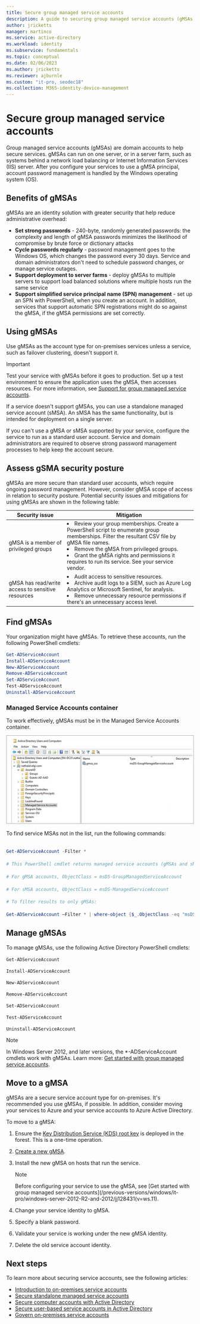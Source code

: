 ```yaml
---
title: Secure group managed service accounts
description: A guide to securing group managed service accounts (gMSAs) 
author: jricketts
manager: martinco
ms.service: active-directory
ms.workload: identity
ms.subservice: fundamentals
ms.topic: conceptual
ms.date: 02/06/2023
ms.author: jricketts
ms.reviewer: ajburnle
ms.custom: "it-pro, seodec18"
ms.collection: M365-identity-device-management
---
```


# Secure group managed service accounts

Group managed service accounts (gMSAs) are domain accounts to help secure services. gMSAs can run on one server, or in a server farm, such as systems behind a network load balancing or Internet Information Services (IIS) server. After you configure your services to use a gMSA principal, account password management is handled by the Windows operating system (OS).

## Benefits of gMSAs

gMSAs are an identity solution with greater security that help reduce administrative overhead:

* **Set strong passwords** - 240-byte, randomly generated passwords: the complexity and length of gMSA passwords minimizes the likelihood of compromise by brute force or dictionary attacks
* **Cycle passwords regularly** - password management goes to the Windows OS, which changes the password every 30 days. Service and domain administrators don't need to schedule password changes, or manage service outages.
* **Support deployment to server farms** - deploy gMSAs to multiple servers to support load balanced solutions where multiple hosts run the same service 
* **Support simplified service principal name (SPN) management** - set up an SPN with PowerShell, when you create an account. In addition, services that support automatic SPN registrations might do so against the gMSA, if the gMSA permissions are set correctly. 

## Using gMSAs

Use gMSAs as the account type for on-premises services unless a service, such as failover clustering, doesn't support it.

> [!IMPORTANT]
> Test your service with gMSAs before it goes to production. Set up a test environment to ensure the application uses the gMSA, then accesses resources. For more information, see [Support for group managed service accounts](/system-center/scom/support-group-managed-service-accounts?view=sc-om-2022&preserve-view=true).

If a service doesn't support gMSAs, you can use a standalone managed service account (sMSA). An sMSA has the same functionality, but is intended for deployment on a single server.

If you can't use a gMSA or sMSA supported by your service, configure the service to run as a standard user account. Service and domain administrators are required to observe strong password management processes to help keep the account secure.

## Assess gSMA security posture

gMSAs are more secure than standard user accounts, which require ongoing password management. However, consider gMSA scope of access in relation to security posture. Potential security issues and mitigations for using gMSAs are shown in the following table:

| Security issue| Mitigation |
| - | - |
| gMSA is a member of privileged groups | <li>Review your group memberships. Create a PowerShell script to enumerate group memberships. Filter the resultant CSV file by gMSA file names.<li>Remove the gMSA from privileged groups.<li>Grant the gMSA rights and permissions it requires to run its service. See your service vendor. 
| gMSA has read/write access to sensitive resources | <li>Audit access to sensitive resources.<li>Archive audit logs to a SIEM, such as Azure Log Analytics or Microsoft Sentinel, for analysis.<li>Remove unnecessary resource permissions if there's an unnecessary access level. |


## Find gMSAs

Your organization might have gMSAs. To retrieve these accounts, run the following PowerShell cmdlets:

```powershell
Get-ADServiceAccount 
Install-ADServiceAccount 
New-ADServiceAccount 
Remove-ADServiceAccount 
Set-ADServiceAccount 
Test-ADServiceAccount 
Uninstall-ADServiceAccount
```

### Managed Service Accounts container
  
To work effectively, gMSAs must be in the Managed Service Accounts container.
  
![Screenshot of a gMSA in the Managed Service Accounts container.](./media/securing-service-accounts/secure-gmsa-image-1.png)

To find service MSAs not in the list, run the following commands:

```powershell

Get-ADServiceAccount -Filter *

# This PowerShell cmdlet returns managed service accounts (gMSAs and sMSAs). Differentiate by examining the ObjectClass attribute on returned accounts.

# For gMSA accounts, ObjectClass = msDS-GroupManagedServiceAccount

# For sMSA accounts, ObjectClass = msDS-ManagedServiceAccount

# To filter results to only gMSAs:

Get-ADServiceAccount –Filter * | where-object {$_.ObjectClass -eq "msDS-GroupManagedServiceAccount"}
```

## Manage gMSAs

To manage gMSAs, use the following Active Directory PowerShell cmdlets:

`Get-ADServiceAccount`

`Install-ADServiceAccount`

`New-ADServiceAccount`

`Remove-ADServiceAccount`

`Set-ADServiceAccount`

`Test-ADServiceAccount`

`Uninstall-ADServiceAccount`

> [!NOTE]
> In Windows Server 2012, and later versions, the *-ADServiceAccount cmdlets work with gMSAs. Learn more: [Get started with group managed service accounts](/windows-server/security/group-managed-service-accounts/getting-started-with-group-managed-service-accounts).

## Move to a gMSA

gMSAs are a secure service account type for on-premises. It's recommended you use gMSAs, if possible. In addition, consider moving your services to Azure and your service accounts to Azure Active Directory. 
  
To move to a gMSA:

1. Ensure the [Key Distribution Service (KDS) root key](/windows-server/security/group-managed-service-accounts/create-the-key-distribution-services-kds-root-key) is deployed in the forest. This is a one-time operation.
2. [Create a new gMSA](/windows-server/security/group-managed-service-accounts/getting-started-with-group-managed-service-accounts).
3. Install the new gMSA on hosts that run the service.
   
   > [!NOTE] 
   > Before configuring your service to use the gMSA, see [Get started with group managed service accounts](/previous-versions/windows/it-pro/windows-server-2012-R2-and-2012/jj128431(v=ws.11).

4. Change your service identity to gMSA.
5. Specify a blank password.
6. Validate your service is working under the new gMSA identity.
7. Delete the old service account identity.

## Next steps

To learn more about securing service accounts, see the following articles:

* [Introduction to on-premises service accounts](service-accounts-on-premises.md)  
* [Secure standalone managed service accounts](service-accounts-standalone-managed.md)  
* [Secure computer accounts with Active Directory](service-accounts-computer.md)  
* [Secure user-based service accounts in Active Directory](service-accounts-user-on-premises.md)  
* [Govern on-premises service accounts](service-accounts-govern-on-premises.md)
